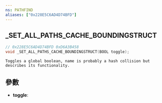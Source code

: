```yaml
---
ns: PATHFIND
aliases: ["0x228E5C6AD4D74BFD"]
---
```

## _SET_ALL_PATHS_CACHE_BOUNDINGSTRUCT

```c
// 0x228E5C6AD4D74BFD 0xD6A3B458
void _SET_ALL_PATHS_CACHE_BOUNDINGSTRUCT(BOOL toggle);
```

```
Toggles a global boolean, name is probably a hash collision but describes its functionality.
```

## 參數
* **toggle**: 

